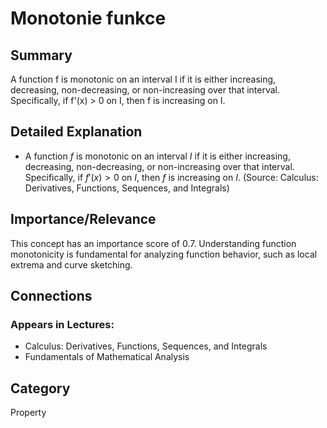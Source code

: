# Monotonie funkce

## Summary
A function f is monotonic on an interval I if it is either increasing, decreasing, non-decreasing, or non-increasing over that interval. Specifically, if f'(x) > 0 on I, then f is increasing on I.

## Detailed Explanation
* A function $f$ is monotonic on an interval $I$ if it is either increasing, decreasing, non-decreasing, or non-increasing over that interval. Specifically, if $f'(x) > 0$ on $I$, then $f$ is increasing on $I$. (Source: Calculus: Derivatives, Functions, Sequences, and Integrals)

## Importance/Relevance
This concept has an importance score of 0.7. Understanding function monotonicity is fundamental for analyzing function behavior, such as local extrema and curve sketching.

## Connections
### Appears in Lectures:
* Calculus: Derivatives, Functions, Sequences, and Integrals
* Fundamentals of Mathematical Analysis

## Category
Property